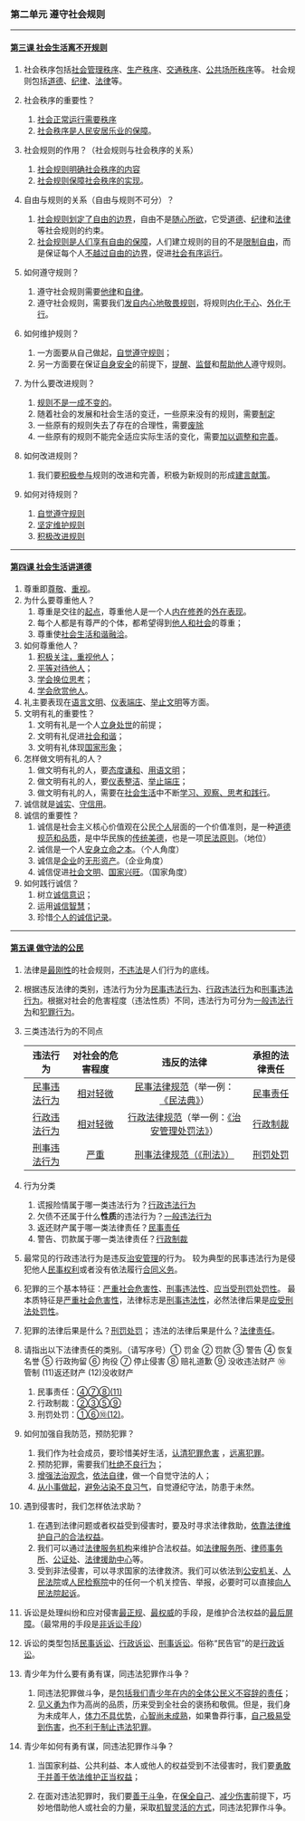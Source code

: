### 第二单元 遵守社会规则

---

#### [第三课 社会生活离不开规则](./%E7%AC%AC%E4%B8%89%E8%AF%BE%20%E7%A4%BE%E4%BC%9A%E7%94%9F%E6%B4%BB%E7%A6%BB%E4%B8%8D%E5%BC%80%E8%A7%84%E5%88%99.html)

1. 社会秩序包括<u>社会管理秩序</u>、<u>生产秩序</u>、<u>交通秩序</u>、<u>公共场所秩序</u>等。
    社会规则包括<u>道德</u>、<u>纪律</u>、<u>法律</u>等。

2. 社会秩序的重要性？

    1. <u>社会正常运行需要秩序</u>
    2. <u>社会秩序是人民安居乐业的保障</u>。

3. 社会规则的作用？（社会规则与社会秩序的关系）

    1. <u>社会规则明确社会秩序的内容</u>
    2. <u>社会规则保障社会秩序的实现</u>。

4. 自由与规则的关系（自由与规则不可分）？

    1. <u>社会规则划定了自由的边界</u>，自由不是<u>随心所欲</u>，它受<u>道德</u>、<u>纪律</u>和<u>法律</u>等社会规则的约束。
    2. <u>社会规则是人们享有自由的保障</u>，人们建立规则的目的不是<u>限制自由</u>，而是保证每个人<u>不越过自由的边界</u>，促进<u>社会有序运行</u>。

5. 如何遵守规则？

    1. 遵守社会规则需要<u>他律</u>和<u>自律</u>。
    2. 遵守社会规则，需要我们<u>发自内心地敬畏规则</u>，将规则<u>内化于心</u>、<u>外化于行</u>。

6. 如何维护规则？

    1. 一方面要从自己做起，<u>自觉遵守规则</u>；
    2. 另一方面要在保证<u>自身安全</u>的前提下，<u>提醒</u>、<u>监督</u>和<u>帮助他人</u>遵守规则。

7. 为什么要改进规则？

    1. <u>规则不是一成不变的</u>。
    2. 随着社会的发展和社会生活的变迁，一些原来没有的规则，需要<u>制定</u>
    3. 一些原有的规则失去了存在的合理性，需要<u>废除</u>
    4. 一些原有的规则不能完全适应实际生活的变化，需要<u>加以调整和完善</u>。

8. 如何改进规则？

    1. 我们要<u>积极参与</u>规则的改进和完善，积极为新规则的形成<u>建言献策</u>。

9. 如何对待规则？
    1. <u>自觉遵守规则</u>
    2. <u>坚定维护规则</u>
    3. <u>积极改进规则</u>

---

#### [第四课 社会生活讲道德](./%E7%AC%AC%E5%9B%9B%E8%AF%BE%20%E7%A4%BE%E4%BC%9A%E7%94%9F%E6%B4%BB%E8%AE%B2%E9%81%93%E5%BE%B7.html)

1. 尊重即<u>尊敬</u>、<u>重视</u>。
2. 为什么要尊重他人？
    1. 尊重是交往的<u>起点</u>，尊重他人是一个人<u>内在修养</u>的<u>外在表现</u>。
    2. 每个人都是有尊严的个体，都希望得到<u>他人和社会</u>的尊重；
    3. 尊重使<u>社会生活和谐融洽</u>。
3. 如何尊重他人？
    1. <u>积极关注，重视他人</u>；
    2. <u>平等对待他人</u>；
    3. <u>学会换位思考</u>；
    4. <u>学会欣赏他人</u>。
4. 礼主要表现在<u>语言文明</u>、<u>仪表端庄</u>、<u>举止文明</u>等方面。
5. 文明有礼的重要性？
    1. 文明有礼是一个人<u>立身处世</u>的前提；
    2. 文明有礼促进<u>社会和谐</u>；
    3. 文明有礼体现<u>国家形象</u>；
6. 怎样做文明有礼的人？
    1. 做文明有礼的人，要<u>态度谦和</u>、<u>用语文明</u>；
    2. 做文明有礼的人，要<u>仪表整洁</u>、<u>举止端庄</u>；
    3. 做文明有礼的人，需要在<u>社会生活</u>中不断<u>学习、观察、思考和践行</u>。
7. 诚信就是<u>诚实</u>、<u>守信用</u>。
8. 诚信的重要性？
    1. 诚信是社会主义核心价值观在公民<u>个人</u>层面的一个价值准则，是一种<u>道德规范和品质</u>，是中华民族的<u>传统美德</u>，也是一项<u>民法原则</u>。（地位）
    2. 诚信是一个人<u>安身立命之本</u>。（个人角度）
    3. 诚信是<u>企业</u>的<u>无形资产</u>。（企业角度）
    4. 诚信促进<u>社会文明</u>、<u>国家兴旺</u>。（国家角度）
9. 如何践行诚信？
    1. 树立<u>诚信意识</u>；
    2. 运用<u>诚信智慧</u>；
    3. 珍惜<u>个人的诚信记录</u>。


---

#### [第五课 做守法的公民](./%E7%AC%AC%E4%BA%94%E8%AF%BE%20%E5%81%9A%E5%AE%88%E6%B3%95%E7%9A%84%E5%85%AC%E6%B0%91.html)

1. 法律是<u>最刚性</u>的社会规则，<u>不违法</u>是人们行为的底线。

2. 根据违反法律的类别，违法行为分为<u>民事违法行为</u>、<u>行政违法行为</u>和<u>刑事违法行为</u>。根据对社会的危害程度（违法性质）不同，违法行为可分为<u>一般违法行为</u>和<u>犯罪行为</u>。

3. 三类违法行为的不同点

    |       违法行为        | 对社会的危害程度 |                          违反的法律                          | 承担的法律责任  |
    | :-----------------: | :--------------: | :------------------------------------------------------: | :-------------: |
    | <u>民事违法行为</u> | <u>相对轻微</u>  |    <u>民事法律规范</u>（举一例： <u>《民法典》</u>）     | <u>民事责任</u> |
    | <u>行政违法行为</u> | <u>相对轻微</u>  | <u>行政法律规范</u>（举一例：<u>《治安管理处罚法》</u>） | <u>行政制裁</u> |
    | <u>刑事违法行为</u> |    <u>严重</u>    |              <u>刑事法律规范（《刑法》）</u>               | <u>刑罚处罚</u> |

4. 行为分类

    1. 谎报险情属于哪一类违法行为？<u>行政违法行为</u>
    2. 欠债不还属于什么**性质**的违法行为？<u>一般违法行为</u>
    3. 返还财产属于哪一类法律责任？<u>民事责任</u>
    4. 警告、罚款属于哪一类法律责任？<u>行政制裁</u>

5. 最常见的行政违法行为是违反<u>治安管理</u>的行为。
    较为典型的民事违法行为是侵犯他人<u>民事权利</u>或者没有依法履行<u>合同义务</u>。

6. 犯罪的三个基本特征：<u>严重社会危害性</u>、<u>刑事违法性</u>、<u>应当受刑罚处罚性</u>。
    最本质特征是<u>严重社会危害性</u>，法律标志是<u>刑事违法性</u>，必然法律后果是<u>应受刑法处罚性</u>。

7. 犯罪的法律后果是什么？<u>刑罚处罚</u>；
    违法的法律后果是什么？<u>法律责任</u>。

8. 请指出以下法律责任的类别。（请写序号）① 罚金 ② 罚款 ③ 警告 ④ 恢复名誉 ⑤ 行政拘留 ⑥ 拘役 ⑦ 停止侵害 ⑧ 赔礼道歉 ⑨ 没收违法财产 ⑩ 管制 (11)返还财产 (12)没收财产

    1. 民事责任：<u>④⑦⑧(11)</u>
    2. 行政制裁：<u>②③⑤⑨</u>
    3. 刑罚处罚：<u>①⑥⑩(12)</u>。

9. 如何加强自我防范，预防犯罪？

    1. 我们作为社会成员，要珍惜美好生活，<u>认清犯罪危害</u> ，<u>远离犯罪</u>。
    2. 预防犯罪，需要我们<u>杜绝不良行为</u>；
    3. <u>增强法治观念</u>，<u>依法自律</u>，做一个自觉守法的人；
    4. <u>从小事做起</u>，<u>避免沾染不良习气</u>，自觉遵纪守法，防患于未然。

10. 遇到侵害时，我们怎样依法求助？

    1. 在遇到法律问题或者权益受到侵害时，要及时寻求法律救助，<u>依靠法律维护自己的合法权益</u>。
    2. 我们可以通过<u>法律服务机构</u>来维护合法权益。如<u>法律服务所</u>、<u>律师事务所</u>、<u>公证处</u>、<u>法律援助中心</u>等。
    3. 受到非法侵害，可以寻求国家的法律救济。我们可以依法到<u>公安机关</u>、<u>人民法院</u>或<u>人民检察院</u>中的任何一个机关控告、举报，必要时可以直接<u>向人民法院起诉</u>。

11. 诉讼是处理纠纷和应对侵害<u>最正规</u>、<u>最权威</u>的手段，是维护合法权益的<u>最后屏障</u>。（最常用的手段是<u>非诉讼手段</u>）

12. 诉讼的类型包括<u>民事诉讼</u>、<u>行政诉讼</u>、<u>刑事诉讼</u>。俗称“民告官”的是<u>行政诉讼</u>。

13. 青少年为什么要有勇有谋，同违法犯罪作斗争？

    1. 同违法犯罪做斗争，是<u>包括我们青少年在内的全体公民义不容辞的责任</u>；
    2. <u>见义勇为</u>作为高尚的品质，历来受到全社会的褒扬和敬佩。但是，我们身为未成年人，<u>体力不具优势</u>，<u>心智尚未成熟</u>，如果鲁莽行事，<u>自己极易受到伤害</u>，<u>也不利于制止违法犯罪</u>。

14. 青少年如何有勇有谋，同违法犯罪作斗争？

    1. 当国家利益、公共利益、本人或他人的权益受到不法侵害时，我们要<u>勇敢于并善于依法维护正当权益</u>；

    2. 在面对违法犯罪时，我们要<u>善于斗争</u>，在<u>保全自己</u>、<u>减少伤害</u>前提下，巧妙地借助他人或社会的力量，采取<u>机智灵活的方式</u>，同违法犯罪作斗争。
